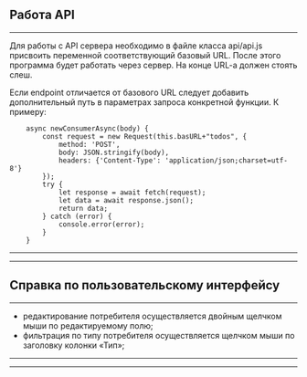 ## Работа API
____
Для работы с API сервера необходимо в файле класса api/api.js присвоить переменной соответствующий базовый URL. После этого программа будет работать через сервер. На конце URL-a должен стоять слеш.  

Если endpoint отличается от базового URL следует добавить дополнительный путь в параметрах запроса конкретной функции. К примеру:
```
    async newConsumerAsync(body) {
        const request = new Request(this.basURL+"todos", { 
            method: 'POST',
            body: JSON.stringify(body),
            headers: {'Content-Type': 'application/json;charset=utf-8'}
        });
        try {
            let response = await fetch(request);
            let data = await response.json();
            return data;
        } catch (error) {
            console.error(error);
        }
    }
```
____
____
## Справка по пользовательскому интерфейсу
____
- редактирование потребителя осуществляется двойным щелчком мыши по редактируемому полю;
- фильтрация по типу потребителя осуществляется щелчком мыши по заголовку колонки «Тип»;
____
____



